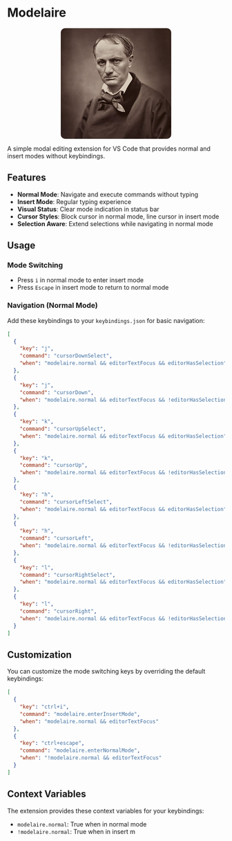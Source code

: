 # Modelaire

<img src="images/baudelaire-icon.png" alt="Portrait_of_Charles_Baudelaire" src="https://github.com/monologiq/vscode-modelaire.git" style="display: block; margin: 12px auto; border-radius: 10px">

A simple modal editing extension for VS Code that provides normal and insert modes without keybindings.

## Features

- **Normal Mode**: Navigate and execute commands without typing
- **Insert Mode**: Regular typing experience
- **Visual Status**: Clear mode indication in status bar
- **Cursor Styles**: Block cursor in normal mode, line cursor in insert mode
- **Selection Aware**: Extend selections while navigating in normal mode

## Usage

### Mode Switching

- Press `i` in normal mode to enter insert mode
- Press `Escape` in insert mode to return to normal mode

### Navigation (Normal Mode)

Add these keybindings to your `keybindings.json` for basic navigation:

```json
[
  {
    "key": "j",
    "command": "cursorDownSelect",
    "when": "modelaire.normal && editorTextFocus && editorHasSelection"
  },
  {
    "key": "j",
    "command": "cursorDown",
    "when": "modelaire.normal && editorTextFocus && !editorHasSelection"
  },
  {
    "key": "k",
    "command": "cursorUpSelect", 
    "when": "modelaire.normal && editorTextFocus && editorHasSelection"
  },
  {
    "key": "k",
    "command": "cursorUp",
    "when": "modelaire.normal && editorTextFocus && !editorHasSelection"
  },
  {
    "key": "h",
    "command": "cursorLeftSelect",
    "when": "modelaire.normal && editorTextFocus && editorHasSelection"
  },
  {
    "key": "h", 
    "command": "cursorLeft",
    "when": "modelaire.normal && editorTextFocus && !editorHasSelection"
  },
  {
    "key": "l",
    "command": "cursorRightSelect",
    "when": "modelaire.normal && editorTextFocus && editorHasSelection"
  },
  {
    "key": "l",
    "command": "cursorRight",
    "when": "modelaire.normal && editorTextFocus && !editorHasSelection"
  }
]
```

## Customization

You can customize the mode switching keys by overriding the default keybindings:

```json
[
  {
    "key": "ctrl+i",
    "command": "modelaire.enterInsertMode",
    "when": "modelaire.normal && editorTextFocus"
  },
  {
    "key": "ctrl+escape",
    "command": "modelaire.enterNormalMode", 
    "when": "!modelaire.normal && editorTextFocus"
  }
]
```

## Context Variables

The extension provides these context variables for your keybindings:

- `modelaire.normal`: True when in normal mode
- `!modelaire.normal`: True when in insert m

